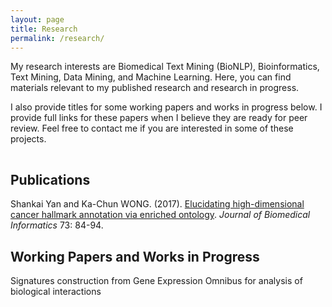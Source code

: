 ```yaml
---
layout: page
title: Research
permalink: /research/
---
```


My research interests are Biomedical Text Mining (BioNLP), Bioinformatics, Text Mining, Data Mining, and Machine Learning. Here, you can find materials relevant to my published research and research in progress. 

I also provide titles for some working papers and works in progress below. I provide full links for these papers when I believe they are ready for peer review. Feel free to contact me if you are interested in some of these projects.
 
<hr style="clear:both;visibility: hidden;" />  


## Publications

Shankai Yan and Ka-Chun WONG. (2017). [Elucidating high-dimensional cancer hallmark annotation via enriched ontology](https://doi.org/10.1016/j.jbi.2017.07.011). *Journal of Biomedical Informatics* 73: 84-94.

## Working Papers and Works in Progress

Signatures construction from Gene Expression Omnibus for analysis of biological interactions